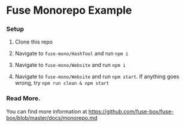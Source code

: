 # Fuse Monorepo Example

### Setup

1. Clone this repo

2. Navigate to `fuse-mono/HashTool` and run `npm i`

3. Navigate to `fuse-mono/Website` and run `npm i`

4. Navigate to `fuse-mono/Website` and run `npm start`.  If anything goes wrong, try `npm run clean & npm start`

### Read More.

You can find more information at https://github.com/fuse-box/fuse-box/blob/master/docs/monorepo.md